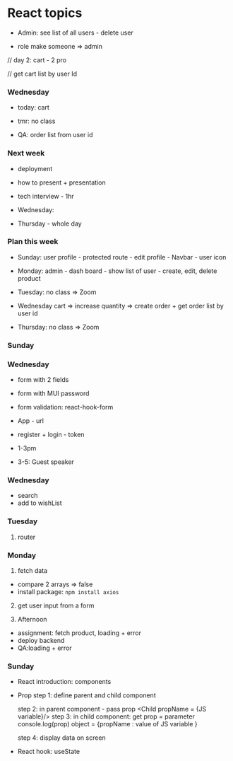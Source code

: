 # React topics

- Admin: see list of all users - delete user

- role make someone => admin

// day 2: cart - 2 pro

// get cart list by user Id

### Wednesday

- today: cart
- tmr: no class

- QA: order list from user id

### Next week

- deployment
- how to present + presentation
- tech interview - 1hr

- Wednesday:
- Thursday - whole day

### Plan this week

- Sunday: user profile - protected route - edit profile - Navbar - user icon

- Monday: admin - dash board - show list of user - create, edit, delete product

- Tuesday: no class => Zoom

- Wednesday cart => increase quantity => create order + get order list by user id

- Thursday: no class => Zoom

### Sunday

### Wednesday

- form with 2 fields
- form with MUI password
- form validation: react-hook-form
- App - url

- register + login - token

- 1-3pm
- 3-5: Guest speaker

### Wednesday

- search
- add to wishList

### Tuesday

1. router

### Monday

1. fetch data

- compare 2 arrays => false
- install package: `npm install axios`

2. get user input from a form

3. Afternoon

- assignment: fetch product, loading + error
- deploy backend
- QA:loading + error

### Sunday

- React introduction: components
- Prop
  step 1: define parent and child component

  step 2: in parent component - pass prop
  <Child propName = {JS variable}/>
  step 3: in child component: get prop = parameter
  console.log(prop)
  object = {propName : value of JS variable }

  step 4: display data on screen

- React hook: useState
